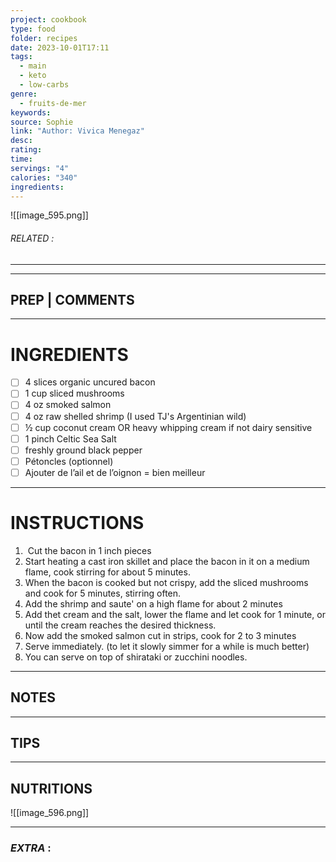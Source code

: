 ```yaml
---
project: cookbook
type: food
folder: recipes
date: 2023-10-01T17:11
tags:
  - main
  - keto
  - low-carbs
genre:
  - fruits-de-mer
keywords: 
source: Sophie
link: "Author: Vivica Menegaz"
desc: 
rating: 
time: 
servings: "4"
calories: "340"
ingredients:
---
```


![[image_595.png]]
###### *RELATED* : 
---


---
## PREP | COMMENTS



---
# INGREDIENTS

- [ ] 4 slices organic uncured bacon
- [ ] 1 cup sliced mushrooms
- [ ] 4 oz smoked salmon
- [ ] 4 oz raw shelled shrimp (I used TJ's Argentinian wild)
- [ ] ½ cup coconut cream OR heavy whipping cream if not dairy sensitive
- [ ] 1 pinch Celtic Sea Salt
- [ ] freshly ground black pepper
- [ ] Pétoncles (optionnel)
- [ ] Ajouter de l’ail et de l’oignon = bien meilleur

---
# INSTRUCTIONS

1.  Cut the bacon in 1 inch pieces
2. Start heating a cast iron skillet and place the bacon in it on a medium flame, cook stirring for about 5 minutes.
3. When the bacon is cooked but not crispy, add the sliced mushrooms and cook for 5 minutes, stirring often.
4. Add the shrimp and saute' on a high flame for about 2 minutes
5. Add thet cream and the salt, lower the flame and let cook for 1 minute, or until the cream reaches the desired thickness.
6. Now add the smoked salmon cut in strips, cook for 2 to 3 minutes
7. Serve immediately. (to let it slowly simmer for a while is much better)
8. You can serve on top of shirataki or zucchini noodles.

---
## NOTES



---
## TIPS



---
## NUTRITIONS

![[image_596.png]]

---
### *EXTRA* :



